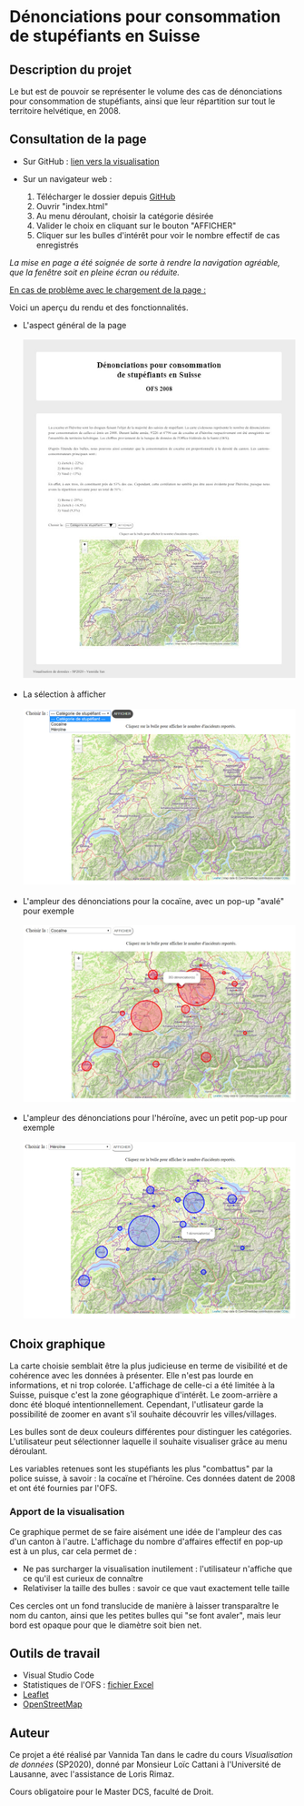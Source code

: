 # Dénonciations pour consommation de stupéfiants en Suisse

## Description du projet

Le but est de pouvoir se représenter le volume des cas de dénonciations pour consommation de stupéfiants, ainsi que leur répartition sur tout le territoire helvétique, en 2008.

## Consultation de la page

- Sur GitHub : [lien vers la visualisation](https://vannida-t.github.io/Projet/index.html)
- Sur un navigateur web :

   	1. Télécharger le dossier depuis [GitHub](https://github.com/Vannida-T/Projet.git)
	2. Ouvrir "index.html"
	3. Au menu déroulant, choisir la catégorie désirée
	4. Valider le choix en cliquant sur le bouton "AFFICHER"
	5. Cliquer sur les bulles d'intérêt pour voir le nombre effectif de cas enregistrés

_La mise en page a été soignée de sorte à rendre la navigation agréable, que la fenêtre soit en pleine écran ou réduite._

<ins> En cas de problème avec le chargement de la page : </ins>

Voici un aperçu du rendu et des fonctionnalités.

- L'aspect général de la page </br></br>
![Getting Started](Images/Page.jpg) </br></br>
- La sélection à afficher </br></br>
![Getting Started](Images/Interaction_map.jpg) </br></br>
- L'ampleur des dénonciations pour la cocaïne, avec un pop-up "avalé" pour exemple </br></br>
![Getting Started](Images/Interaction_map_coc.jpg) </br></br>
- L'ampleur des dénonciations pour l'héroïne, avec un petit pop-up pour exemple </br></br>
![Getting Started](Images/Interaction_map_hero.jpg)

## Choix graphique

La carte choisie semblait être la plus judicieuse en terme de visibilité et de cohérence avec les données à présenter. Elle n'est pas lourde en informations, et ni trop colorée. L'affichage de celle-ci a été limitée à la Suisse, puisque c'est la zone géographique d'intérêt. Le zoom-arrière a donc été bloqué intentionnellement. Cependant, l'utlisateur garde la possibilité de zoomer en avant s'il souhaite découvrir les villes/villages.

Les bulles sont de deux couleurs différentes pour distinguer les catégories. L'utilisateur peut sélectionner laquelle il souhaite visualiser grâce au menu déroulant.

Les variables retenues sont les stupéfiants les plus "combattus" par la police suisse, à savoir : la cocaïne et l'héroïne. Ces données datent de 2008 et ont été fournies par l'OFS.

### Apport de la visualisation

Ce graphique permet de se faire aisément une idée de l'ampleur des cas d'un canton à l'autre. L'affichage du nombre d'affaires effectif en pop-up est à un plus, car cela permet de :

- Ne pas surcharger la visualisation inutilement : l'utilisateur n'affiche que ce qu'il est curieux de connaître
- Relativiser la taille des bulles : savoir ce que vaut exactement telle taille

Ces cercles ont un fond translucide de manière à laisser transparaître le nom du canton, ainsi que les petites bulles qui "se font avaler", mais leur bord est opaque pour que le diamètre soit bien net.

## Outils de travail

- Visual Studio Code
- Statistiques de l'OFS : [fichier Excel](https://opendata.swiss/fr/dataset/verzeigungen-wegen-konsums-von-betaubungsmitteln-nach-art-der-konsumierten-mittel)
- [Leaflet](https://leafletjs.com/)
- [OpenStreetMap](https://osm.ch/)

## Auteur
Ce projet a été réalisé par Vannida Tan dans le cadre du cours _Visualisation de données_ (SP2020), donné par Monsieur Loïc Cattani à l'Université de Lausanne, avec l'assistance de Loris Rimaz.

Cours obligatoire pour le Master DCS, faculté de Droit.
